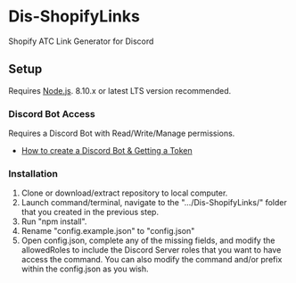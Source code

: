 # Dis-ShopifyLinks
Shopify ATC Link Generator for Discord

## Setup

Requires <a href="https://nodejs.org/">Node.js</a>. 8.10.x or latest LTS version recommended.

### Discord Bot Access

Requires a Discord Bot with Read/Write/Manage permissions.

* <a href="https://github.com/reactiflux/discord-irc/wiki/Creating-a-discord-bot-&-getting-a-token">How to create a Discord Bot & Getting a Token</a>

### Installation

1. Clone or download/extract repository to local computer.
2. Launch command/terminal, navigate to the ".../Dis-ShopifyLinks/" folder that you created in the previous step.
3. Run "npm install". 
4. Rename "config.example.json" to "config.json"
5. Open config.json, complete any of the missing fields, and modify the allowedRoles to include the Discord Server roles that you want to have access the command. You can also modify the command and/or prefix within the config.json as you wish.
